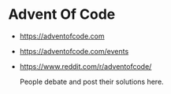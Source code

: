 # Advent Of Code 

- https://adventofcode.com
- https://adventofcode.com/events

- https://www.reddit.com/r/adventofcode/
    
    People debate and post their solutions here.

